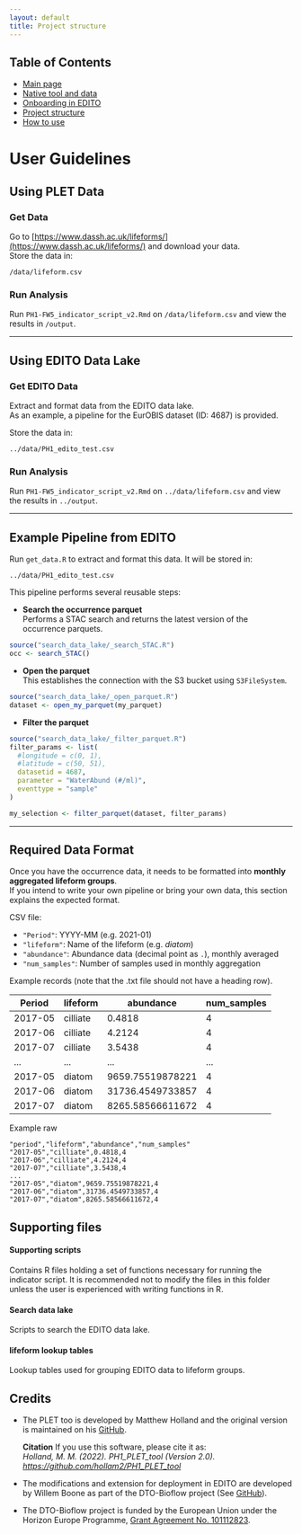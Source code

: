 ```yaml
---
layout: default
title: Project structure
---
```


## Table of Contents
- [Main page](index.md)
- [Native tool and data](PLET.md)
- [Onboarding in EDITO](EDITO.md)
- [Project structure](project_structure.md)
- [How to use](usage.md)

# User Guidelines

## Using PLET Data

### Get Data
Go to [https://www.dassh.ac.uk/lifeforms/](https://www.dassh.ac.uk/lifeforms/) and download your data.  
Store the data in:

```
/data/lifeform.csv
```

### Run Analysis
Run `PH1-FW5_indicator_script_v2.Rmd` on `/data/lifeform.csv` and view the results in `/output`.

---

## Using EDITO Data Lake

### Get EDITO Data
Extract and format data from the EDITO data lake.  
As an example, a pipeline for the EurOBIS dataset (ID: 4687) is provided.

Store the data in:

```
../data/PH1_edito_test.csv
```

### Run Analysis
Run `PH1-FW5_indicator_script_v2.Rmd` on `../data/lifeform.csv` and view the results in `../output`.

---

## Example Pipeline from EDITO

Run `get_data.R` to extract and format this data. It will be stored in:

```
../data/PH1_edito_test.csv
```

This pipeline performs several reusable steps:

- **Search the occurrence parquet**  
  Performs a STAC search and returns the latest version of the occurrence parquets.

```r
source("search_data_lake/_search_STAC.R")
occ <- search_STAC()
```

- **Open the parquet**  
  This establishes the connection with the S3 bucket using `S3FileSystem`.

```r
source("search_data_lake/_open_parquet.R")
dataset <- open_my_parquet(my_parquet)
```

- **Filter the parquet**

```r
source("search_data_lake/_filter_parquet.R")
filter_params <- list(
  #longitude = c(0, 1),
  #latitude = c(50, 51),
  datasetid = 4687,
  parameter = "WaterAbund (#/ml)",
  eventtype = "sample"
)

my_selection <- filter_parquet(dataset, filter_params)
```

---

## Required Data Format

Once you have the occurrence data, it needs to be formatted into **monthly aggregated lifeform groups**.  
If you intend to write your own pipeline or bring your own data, this section explains the expected format.

CSV file:

- `"Period"`: YYYY-MM (e.g. 2021-01)
- `"lifeform"`: Name of the lifeform (e.g. *diatom*)
- `"abundance"`: Abundance data (decimal point as `.`), monthly averaged
- `"num_samples"`: Number of samples used in monthly aggregation

Example records (note that the .txt file should not have a heading row).

| Period  		| lifeform		| abundance		| num_samples		|
| -------------   	|-------------	    	|-------------	  	|-------------	  	|
| 2017-05	  	| cilliate		| 0.4818		| 4			|
| 2017-06	  	| cilliate		| 4.2124		| 4			|
| 2017-07		| cilliate		| 3.5438		| 4			|
| ...			| ...			| ...			| ...			|
| 2017-05	  	| diatom		| 9659.75519878221	| 4			|
| 2017-06	  	| diatom		| 31736.4549733857	| 4			|
| 2017-07		| diatom		| 8265.58566611672	| 4			|


Example raw
```
"period","lifeform","abundance","num_samples"
"2017-05","cilliate",0.4818,4
"2017-06","cilliate",4.2124,4
"2017-07","cilliate",3.5438,4
...
"2017-05","diatom",9659.75519878221,4
"2017-06","diatom",31736.4549733857,4
"2017-07","diatom",8265.58566611672,4
```

## Supporting files

#### Supporting scripts
Contains R files holding a set of functions necessary for running the indicator script.
It is recommended not to modify the files in this folder unless the user is experienced with writing functions in R.

#### Search data lake
Scripts to search the EDITO data lake.

#### lifeform lookup tables
Lookup tables used for grouping EDITO data to lifeform groups.


## Credits
- The PLET too is developed by Matthew Holland and the original version is maintained on his [GitHub](https://github.com/hollam2/PH1_PLET_tool).

	**Citation**
	If you use this software, please cite it as:<br>
	*Holland, M. M. (2022). PH1_PLET_tool (Version 2.0). https://github.com/hollam2/PH1_PLET_tool*

- The modifications and extension for deployment in EDITO are developed by Willem Boone as part of the DTO-Bioflow project (See [GitHub](https://github.com/willem0boone/EDITO_PH1)).

- The DTO-Bioflow project is funded by the European Union under the Horizon Europe Programme, [Grant Agreement No. 101112823](https://cordis.europa.eu/project/id/101112823/results).



